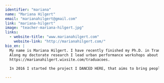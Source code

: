 ```yaml
---
identifier: "mariana"
name: "Mariana Hilgert"
email: "marianahilgert@gmail.com"
link: "mariana-hilgert"
image: "teacher-mariana-hilgert.jpg"
links:
  - website-title: "www.marianahilgert.com"
    website-link: "http://marianahilgert.com/"
bio_en: |  
  My name is Mariana Hilgert. I have recently finished my Ph.D. in Translation (UFSC, Brazil/ FU Berlin) with a focus on Dance and Performance. My workshops mix up my passion for literature, translation and generosity towards oneself. I am passionate about teaching, and creating a space of trust is essential for me and my classes. Hip hop, contemporary dance, gaga, traditional African dance, street performance, movement training are some of the embodied tools I address in my work. Writing poetry and playing around with words is a big love I have, but I am also passionate about bearing spaces of creativity beyond the paper. This is where RAAAH is born from.  
  Along my doctorate research I lead urban performance workshops about poetry and dance. You can check it out here:  
  https://marianahilgert.wixsite.com/traduacoes.    
  
  In 2016 I started the project I DANCED HERE, that aims to bring people together and perceive the urban space through dance, have a look: http://idancedhere.wixsite.com/i-danced-here-berlin

---
```

